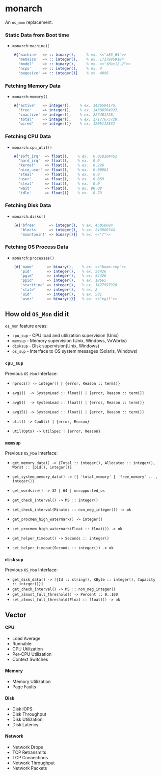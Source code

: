 monarch
=======

An `os_mon` replacement.

### Static Data from Boot time ###

* `monarch:machine()`

```erlang
    #{'machine'  => :: binary(),     % ex. <<"x86_64">>
      'memsize'  => :: integer(),    % ex. 17179869184
      'model'    => :: binary(),     % ex. <<"iMac12,2">>
      'ncpu'     => :: integer(),    % ex. 4
      'pagesize' => :: integer()}    % ex. 4096
```

### Fetching Memory Data ###

* `monarch:memory()`

```erlang
    #{'active'   => integer(),    % ex. 1436594176,
      'free'     => integer(),    % ex. 14308564992,
      'inactive' => integer(),    % ex. 227401728,
      'total'    => integer(),    % ex. 17177673728,
      'wired'    => integer()}    % ex. 1205112832
```

### Fetching CPU Data ###

* `monarch:cpu_util()`

```erlang
    #{'soft_irq'  => float(),    % ex.  0.018104462
      'hard_irq'  => float(),    % ex.  0.0
      'kernel'    => float(),    % ex.  0.226
      'nice_user' => float(),    % ex.  0.00901
      'steal'     => float(),    % ex.  0.0
      'user'      => float(),    % ex.  0.869
      'steal'     => float(),    % ex.  0.0
      'wait'      => float(),    % ex. 98.08
      'idle'      => float()}    % ex.  0.78
```



### Fetching Disk Data ###

* `monarch:disks()`

```erlang
    [#{'bfree'      => integer(),  % ex. 45058684
       'blocks'     => integer(),  % ex. 243980744
       'mountpoint' => binary()}]  % ex. <<"/">>
```

### Fetching OS Process Data ###

* `monarch:processes()`

```erlang
    [#{'name'      => binary(),    % ex. <<"beam.smp">>
       'pid'       => integer(),   % ex. 54426
       'pgid'      => integer(),   % ex. 54426
       'ppid'      => integer(),   % ex. 18665
       'starttime' => integer(),   % ex. 1427997920
       'state'     => integer(),   % ex. 2
       'uid'       => integer(),   % ex. 501
       'user'      => binary()}]   % ex. <<"egil">>
```

How old `OS_Mon` did it
-----------------------

`os_mon` feature areas:

 * `cpu_sup` -  CPU load and utilization supervision (Unix)
 * `memsup`  -  Memory supervision (Unix, Windows, VxWorks)
 * `disksup` -  Disk supervision(Unix, Windows)
 * `os_sup`  -  Interface to OS system messages (Solaris, Windows)

### `cpu_sup` ###

Previous `OS_Mon` Interface:

 * `nprocs() -> integer() | {error, Reason :: term()}`

 * `avg1()  -> SystemLoad :: float() | {error, Reason :: term()}`
 * `avg5()  -> SystemLoad :: float() | {error, Reason :: term()}`
 * `avg15() -> SystemLoad :: float() | {error, Reason :: term()}`

 * `util() -> CpuUtil | {error, Reason}`
 * `util(Opts) -> UtilSpec | {error, Reason}`

### `memsup` ###

Previous `OS_Mon` Interface:

 * `get_memory_data() -> {Total :: integer(), Allocated :: integer(), Worst :: {pid(), integer()}`
 * `get_system_memory_data() -> [{ 'total_memory' | 'free_memory' .. , integer()}`

 * `get_wordsize() -> 32 | 64 | unsupported_os`

 * `get_check_interval() -> MS :: integer()`
 * `set_check_interval(Minutes :: non_neg_integer()) -> ok`

 * `get_procmem_high_watermark() -> integer()`
 * `set_procmem_high_watermark(Float :: float()) -> ok`

 * `get_helper_timeout() -> Seconds :: integer()`
 * `set_helper_timeout(Seconds :: integer()) -> ok`

### `disksup` ###

Previous `OS_Mon` Interface:

 * `get_disk_data() -> [{Id :: string(), KByte :: integer(), Capacity :: integer()}]`
 * `get_check_interval() -> MS :: non_neg_integer()`
 * `get_almost_full_threshold() -> Percent :: 0..100`
 * `set_almost_full_threshold(Float :: float()) -> ok`


Vector
------


#### CPU

 * Load Average
 * Runnable
 * CPU Utilization
 * Per-CPU Utilization
 * Context Switches

#### Memory

 * Memory Utilization
 * Page Faults

#### Disk

 * Disk IOPS
 * Disk Throughput
 * Disk Utilization
 * Disk Latency

#### Network

 * Network Drops
 * TCP Retransmits
 * TCP Connections
 * Network Throughput
 * Network Packets
